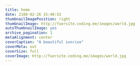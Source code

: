 ```yaml
---
title: home
date: 2108-02-26 15:40:53
thumbnailImagePosition: right
thumbnailImage: http://fuersite.coding.me/images/world.jpg
autoThumbnailImage: yes
archive_pagination: 1
metaAlignment: center
coverCaption: "A beautiful sunrise"
coverMeta: out
coverSize: full
coverImage: http://fuersite.coding.me/images/world.jpg
---
```

